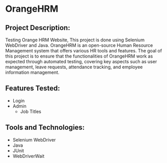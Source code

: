 # OrangeHRM

## Project Description: 

Testing Orange HRM Website, This project is done using Selenium WebDriver and Java. OrangeHRM is an open-source Human Resource Management system that offers various HR tools and features. The goal of this project is to ensure that the functionalities of OrangeHRM work as expected through automated testing, covering key aspects such as user management, leave requests, attendance tracking, and employee information management.

## Features Tested: 
- Login
- Admin
  - Job Titles

## Tools and Technologies: 
- Selenium WebDriver
- Java
- JUnit
- WebDriverWait
